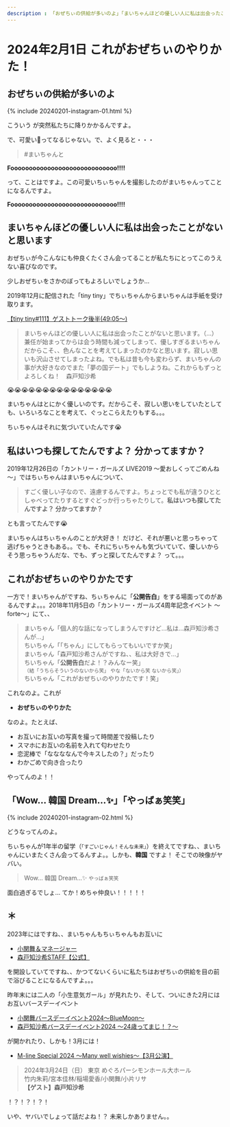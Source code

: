 ```yaml
---
description : 「おぜちぃの供給が多いのよ」「まいちゃんほどの優しい人に私は出会ったことがないと思います」「私はいつも探してたんですよ？ 分かってますか？」「Wow... 韓国 Dream...✨」「やっばぁ笑笑」
---
```


# 2024年2月1日 これがおぜちぃのやりかた！

## おぜちぃの供給が多いのよ

{% include 20240201-instagram-01.html %}

こういう <i class="fa-lg fa-brands fa-instagram"></i> が突然私たちに降りかかるんですよ。

で、可愛い🥰ってなるじゃない。で、よく見ると・・・

> #まいちゃんと

**Fooooooooooooooooooooooooooooo!!!!**

って、ことはですよ。この可愛いちぃちゃんを撮影したのがまいちゃんってことになるんですよ。

**Fooooooooooooooooooooooooooooo!!!!**


## まいちゃんほどの優しい人に私は出会ったことがないと思います

おぜちぃが今こんなにも仲良くたくさん会ってることが私たちにとってこのうえない喜びなのです。

少しおぜちぃをさかのぼってもよろしいでしょうか…

2019年12月に配信された「tiny tiny」でちぃちゃんからまいちゃんは手紙を受け取ります。

[<i class="fa-lg fa-brands fa-youtube"></i> 【tiny tiny#111】ゲストトーク後半(49:05～)](https://www.youtube.com/watch?v=tWd2lFUEZZA&t=49m05s)

> まいちゃんほどの優しい人に私は出会ったことがないと思います。（…）兼任が始まってからは会う時間も減ってしまって、優しすぎるまいちゃんだからこそ、、色んなことを考えてしまったのかなと思います。寂しい思いも沢山させてしまったよね。でも私は昔も今も変わらず、まいちゃんの事が大好きなのでまた「夢の国デート」でもしようね。これからもずっとよろしくね！　森戸知沙希

😭😭😭😭😭😭😭😭😭😭😭😭😭😭😭

まいちゃんはとにかく優しいのです。だからこそ、寂しい思いをしていたとしても、いろいろなことを考えて、ぐっとこらえたりもする。。。

ちぃちゃんはそれに気づいていたんです😭

## 私はいつも探してたんですよ？ 分かってますか？

2019年12月26日の「カントリー・ガールズ LIVE2019 ～愛おしくってごめんね～」ではちぃちゃんはまいちゃんについて、

> すごく優しい子なので、遠慮するんですよ。ちょっとでも私が違うひととしゃべってたりするとすぐどっか行っちゃたりして。**私はいつも探してたんですよ？ 分かってますか？**

とも言ってたんです😭

まいちゃんはちぃちゃんのことが大好き！ だけど、それが悪いと思っちゃって逃げちゃうときもある。。でも、それにちぃちゃんも気づいていて、優しいからそう思っちゃうんだな、でも、ずっと探してたんですよ？ って。。。

## これがおぜちぃのやりかたです

一方で！まいちゃんがですね、ちぃちゃんに「**公開告白**」をする場面ってのがあるんですよ。。。2018年11月5日の「カントリー・ガールズ4周年記念イベント ～forte～」にて、、

> まいちゃん「個人的な話になってしまうんですけど…私は…森戸知沙希さんが…」<br> ちいちゃん「「ちゃん」にしてもらってもいいですか笑」<br> まいちゃん「森戸知沙希さんがですね、、私は大好きで…」<br> ちいちゃん「**公開告白**だよ！？みんなー笑」<br> <small>（結「うちらそういうのないから笑」 やな「ないから笑 ないから笑」）</small> <br> ちいちゃん「これがおぜちぃのやりかたです！笑」

これなのよ。これが

* **おぜちぃのやりかた**

なのよ。たとえば、

* お互いにお互いの写真を撮って時間差で投稿したり
* スマホにお互いの名前を入れて匂わせたり
* 恋泥棒で「ななななんで今キスしたの？」だったり
* わかごめで向き合ったり

やってんのよ！！

## 「Wow... 韓国 Dream...✨」「やっばぁ笑笑」

{% include 20240201-instagram-02.html %}

どうなってんのよ。

ちぃちゃんが1年半の留学（<small>「すごいじゃん！そんな未来」</small>）を終えてですね、、まいちゃんにいまたくさん会ってるんすよ。。しかも、**韓国** ですよ！ そこでの映像がヤバい。

> Wow... 韓国 Dream...✨ <small>やっばぁ笑笑</small>

面白過ぎるでしょ… てか！めちゃ仲良い！！！！！

## ＊

2023年にはですね、、まいちゃんもちぃちゃんもお互いに

* [<i class="fa-lg fa-brands fa-square-x-twitter"></i> 小関舞＆マネージャー](https://twitter.com/ozeki_mai)
* [<i class="fa-lg fa-brands fa-square-x-twitter"></i> 森戸知沙希STAFF【公式】](https://twitter.com/moritochi_staff)

<i class="fa-lg fa-brands fa-square-x-twitter"></i> を開設していてですね、、かつてないくらいに私たちはおぜちぃの供給を目の前で浴びることになるんですよ。。。

昨年末には二人の「小生意気ガール」が見れたり、そして、ついにきた2月にはお互いバースデーイベント

* [小関舞バースデーイベント2024～BlueMoon～](https://www.up-fc.jp/m-line/news_Info.php?id=22858)
* [森戸知沙希バースデーイベント2024 ～24歳ってまじ！？～](https://www.up-fc.jp/m-line/news_Info.php?id=22989)

が開かれたり、しかも！3月には！

* [M-line Special 2024 ～Many well wishies～【3月公演】](https://www.up-fc.jp/m-line/news_Info.php?id=23058)

> 2024年3月24日（日） 東京 めぐろパーシモンホール大ホール <br> 竹内朱莉/宮本佳林/稲場愛香/小関舞/小片リサ <br> **【ゲスト】森戸知沙希**

！？！？！？！

いや、ヤバいでしょって話だよね！？ 未来しかありません。。